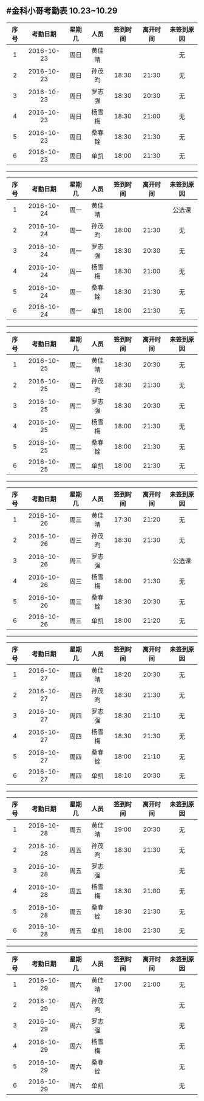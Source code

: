 #金科小哥考勤表 10.23~10.29 
----------------------------


|序号|考勤日期|星期几|人员|签到时间|离开时间|未签到原因|
|:--------:|:--------:|:--------:|:--------:|:--------:|:--------:|:----------:|
|1|2016-10-23|周日|黄佳晴|     |     |无|
|2|2016-10-23|周日|孙茂昀|18:30|21:30|无|
|3|2016-10-23|周日|罗志强|18:30|20:30|无|
|4|2016-10-23|周日|杨雪梅|18:30|21:00|无|
|5|2016-10-23|周日|桑春铨|18:30|21:30|无|
|6|2016-10-23|周日|单凯  |18:00|21:30|无|

------------------------------------------------------------------------------
|序号|考勤日期|星期几|人员|签到时间|离开时间|未签到原因|
|:--------:|:--------:|:--------:|:--------:|:--------:|:--------:|:----------:|
|1|2016-10-24|周一|黄佳晴|     |     |公选课|
|2|2016-10-24|周一|孙茂昀|18:00|21:30|无|
|3|2016-10-24|周一|罗志强|18:30|20:30|无|
|4|2016-10-24|周一|杨雪梅|18:30|21:00|无|
|5|2016-10-24|周一|桑春铨|18:30|21:30|无|
|6|2016-10-24|周一|单凯  |18:00|21:30|无|


----------------------------------------------------------------------
|序号|考勤日期|星期几|人员|签到时间|离开时间|未签到原因|
|:--------:|:--------:|:--------:|:--------:|:--------:|:--------:|:----------:|
|1|2016-10-25|周二|黄佳晴|18:30|20:30|无|
|2|2016-10-25|周二|孙茂昀|18:30|21:30|无|
|3|2016-10-25|周二|罗志强|18:30|20:30|无|
|4|2016-10-25|周二|杨雪梅|18:00|21:30|无|
|5|2016-10-25|周二|桑春铨|18:00|21:30|无|
|6|2016-10-25|周二|单凯  |18:00|21:30|无|
-------------------------------------------------------------------------

|序号|考勤日期|星期几|人员|签到时间|离开时间|未签到原因|
|:--------:|:--------:|:--------:|:--------:|:--------:|:--------:|:-------------:|
|1|2016-10-26|周三|黄佳晴|17:30|21:20|无|
|2|2016-10-26|周三|孙茂昀|18:30|21:30|无|
|3|2016-10-26|周三|罗志强|     |     |公选课|
|4|2016-10-26|周三|杨雪梅|18:00|21:30|无|
|5|2016-10-26|周三|桑春铨|18:30|20:30|无|
|6|2016-10-26|周三|单凯  |18:00|21:20|无|

------------------------------------------------------------------
|序号|考勤日期|星期几|人员|签到时间|离开时间|未签到原因|
|:--------:|:--------:|:--------:|:--------:|:--------:|:--------:|:-------------:|
|1|2016-10-27|周四|黄佳晴|18:20 |20:30 |无|
|2|2016-10-27|周四|孙茂昀|18:30|21:30|无|
|3|2016-10-27|周四|罗志强|18:30|21:10|无|
|4|2016-10-27|周四|杨雪梅|18:30|21:30|无|
|5|2016-10-27|周四|桑春铨|18:00|21:10|无|
|6|2016-10-27|周四|单凯  |18:10|20:30|无|
-------------------------------------------------------------------
|序号|考勤日期|星期几|人员|签到时间|离开时间|未签到原因|
|:--------:|:--------:|:--------:|:--------:|:--------:|:--------:|:-------------:|
|1|2016-10-28|周五|黄佳晴|19:00 |20:30 |无|
|2|2016-10-28|周五|孙茂昀|18:30|21:30|无|
|3|2016-10-28|周五|罗志强|     |     |无|
|4|2016-10-28|周五|杨雪梅|18:30|21:00|无|
|5|2016-10-28|周五|桑春铨|18:30|21:30|无|
|6|2016-10-28|周五|单凯  |18:00|21:30|无|


--------------------------------------------------------------
|序号|考勤日期|星期几|人员|签到时间|离开时间|未签到原因|
|:--------:|:--------:|:--------:|:--------:|:--------:|:--------:|:---------------:|
|1|2016-10-29|周六|黄佳晴| 17:00 |21:00|无|
|2|2016-10-29|周六|孙茂昀|||无|
|3|2016-10-29|周六|罗志强|||无|
|4|2016-10-29|周六|杨雪梅|||无|
|5|2016-10-29|周六|桑春铨|||无|
|6|2016-10-29|周六|单凯  |||无|
